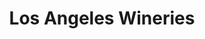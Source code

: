 ---
layout: countywineries
title: Los Angeles Wineries
description: Wineries in Los Angeles CA
permalink: /ca/los-angeles/
county: los angeles
state: ca
---